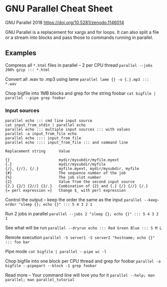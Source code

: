 # GNU Parallel Cheat Sheet

GNU Parallel 2018 https://doi.org/10.5281/zenodo.1146014

GNU Parallel is a replacement for xargs and for loops. It can also split a file or a
stream into blocks and pass those to commands running in parallel.

## Examples

Compress all `*.html` files in parallel – 2 per CPU thread `parallel --jobs 200% gzip ::: *.html`

Convert all .wav to .mp3 using lame `parallel lame {} -o {.}.mp3 ::: *.wav`

Chop bigfile into 1MB blocks and grep for the string foobar `cat bigfile | parallel --pipe grep foobar`

### Input sources

```
parallel echo ::: cmd line input source
cat input_from_stdin | parallel echo
parallel echo ::: multiple input sources ::: with values
parallel -a input_from_file echo
parallel echo :::: input_from_file
parallel echo :::: input_from_file ::: and command line
```

```
Replacement string 		Value

{}						mydir/mysubdir/myfile.myext
{.}						mydir/mysubdir/myfile
{/}, {//}, {/.}			myfile.myext, mydir/mysubdir, myfile
{#}						The sequence number of the job
{%}						The job slot number
{2}						Value from the second input source
{2.} {2/} {2//} {2/.}	Combination of {2} and {.} {/} {//} {/.}
{= perl expression =} 	Change $_ with perl expression
```

Control the output – keep the order the same as the input `parallel --keep-order "sleep {}; echo {}" ::: 5 4 3 2 1`

Run 2 jobs in parallel `parallel --jobs 2 "sleep {}; echo {}" ::: 5 4 3 2 1`

See what will be run `parallel --dryrun echo ::: Red Green Blue ::: S M L`

Remote execution `parallel -S server1 -S server2 "hostname; echo {}" ::: foo bar`

Pipe mode `cat bigfile | parallel --pipe wc -l`

Chop bigfile into one block per CPU thread and grep for foobar `parallel -a bigfile --pipepart --block -1 grep foobar`

Read more – Your command line will love you for it `parallel --help; man parallel; man parallel_tutorial`
